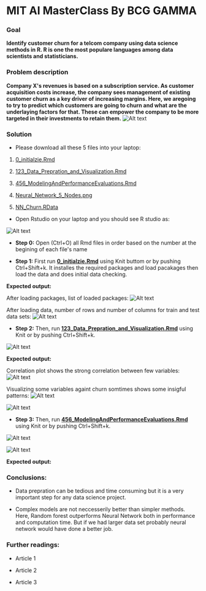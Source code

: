 # MIT AI MasterClass By BCG GAMMA

### Goal 
**Identify customer churn for a telcom company using data science methods in R. R is one the most populare languages among data scientists and statisticians.**

### Problem description
**Company X's revenues is based on a subscription service. As customer acquisition costs increase, the company sees management of existing customer churn as a key driver of increasing margins. Here, we aregoing to try to predict which customers are going to churn and what are the underlaying factors for that. These can empower the company to be more targeted in their investments to retain them.**
![Alt text](./Slide14.PNG?raw=true "Context")

### Solution
- Please download all these 5 files into your laptop:

1. [0_initialzie.Rmd](./0_initialzie.Rmd)

2. [123_Data_Prepration_and_Visualization.Rmd](./123_Data_Prepration_and_Visualization.Rmd)

3. [456_ModelingAndPerformanceEvaluations.Rmd](./456_ModelingAndPerformanceEvaluations.Rmd)

4. [Neural_Network_5_Nodes.png](./Neural_Network_5_Nodes.png)

5. [NN_Churn.RData](./NN_Churn.RData)

- Open Rstudio on your laptop and you should see R studio as:

![Alt text](./Rstudio.PNG?raw=true "RStudio Screenshot")


- **Step 0:** Open (Ctrl+O) all Rmd files in order based on the number at the begining of each file's name


- **Step 1:** First run __[0_initialzie.Rmd](./0_initialzie.Rmd)__ using Knit buttom or by pushing Ctrl+Shift+k. It installes the required packages and load pacakages then load the data and does initial data checking.

__Expected output:__ 

After loading packages, list of loaded packages: 
![Alt text](./Packages.PNG?raw=true "Packages")

After loading data, number of rows and number of columns for train and test data sets: 
![Alt text](./DataLoaded.PNG?raw=true "Data")


- **Step 2:** Then, run __[123_Data_Prepration_and_Visualization.Rmd](./123_Data_Prepration_and_Visualization.Rmd)__ using Knit or by pushing Ctrl+Shift+k.

![Alt text](./Slide15_A.png?raw=true "Data Prepration")

__Expected output:__ 

Correlation plot shows the strong correlation between few variables:
![Alt text](./Corrplot.PNG?raw=true "Corrplot")

Visualizing some variables againt churn somtimes shows some insigful patterns:
![Alt text](./D.PNG?raw=true "D")

![Alt text](./F.PNG?raw=true "F")


- **Step 3:** Then, run __[456_ModelingAndPerformanceEvaluations.Rmd](./456_ModelingAndPerformanceEvaluations.Rmd)__ using Knit or by pushing Ctrl+Shift+k.

![Alt text](./Slide15_B.png?raw=true "Modeling")

![Alt text](./Slide16.PNG?raw=true "Random Forest vs. ANN")

__Expected output:__ 

### Conclusions: 
- Data prepration can be tedious and time consuming but it is a very important step for any data science project.

- Complex models are not neccesserily better than simpler methods. Here, Random forest outperforms Neural Network both in performance and computation time. But if we had larger data set probably neural network would have done a better job.


### Further readings: 

- Article 1  

- Article 2 

- Article 3 



